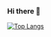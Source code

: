 ### Hi there 👋
[![Top Langs](https://github-readme-stats.vercel.app/api/top-langs/?username=binaryhexa&layout=compact)](https://github.com/binaryhexa/github-readme-stats_icons=true&theme=tokyonight)

<!--
**binaryhexa/binaryhexa** is a ✨ _special_ ✨ repository because its `README.md` (this file) appears on your GitHub profile.

Here are some ideas to get you started:

- 🔭 I’m currently working on ...
- 🌱 I’m currently learning ...
- 👯 I’m looking to collaborate on ...
- 🤔 I’m looking for help with ...
- 💬 Ask me about ...
- 📫 How to reach me: ...
- 😄 Pronouns: ...
- ⚡ Fun fact: ...
-->

